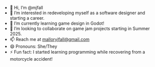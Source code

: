 - 👋 Hi, I’m @mjfall
- 👀 I’m interested in redeveloping myself as a software designer and starting a career.
- 🌱 I’m currently learning game design in Godot!
- 💞️ I’m looking to collaborate on game jam projects starting in Summer 2025.
- 📫 Reach me at malloryjfall@gmail.com
- 😄 Pronouns: She/They
- ⚡ Fun fact: I started learning programming while recovering from a motorcycle accident!

<!---
mjfall/mjfall is a ✨ special ✨ repository because its `README.md` (this file) appears on your GitHub profile.
You can click the Preview link to take a look at your changes.
--->
